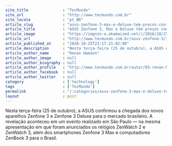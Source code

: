 ```yaml
---
site_title               : "TecMundo"
site_url                 : "http://www.tecmundo.com.br"
site_locale              : "pt_BR"
article_slug             : "asus-zenfone-3-max-e-deluxe-tem-precos-confirmados-no-brasil-confira"
article_title            : "ASUS Zenfone 3, Max e Deluxe têm preços confirmados no Brasil; confira"
article_image            : "https://imgnzn-a.akamaized.net///2016/10/25/25182926943393-t1200x480.jpg"
article_url              : "http://www.tecmundo.com.br/asus-zenfone-3/110999-asus-zenfone-3-zenfone-3-deluxe-tem-precos-confirmados-brasil-confira.htm"
article_published_at     : "2016-10-25T21:17:21-02:00"
article_description      : "Nesta terça-feira (25 de outubro), a ASUS confirmou a chegada dos novos aparelhos Zenfone 3 e Zenfone 3 Deluxe para o mercado brasileiro. A revelação aconteceu em um evento realizado em São Paulo — na mesma apresentação em que foram anunciados os relógios ZenWatch 2 e ZenWatch 3, além dos smartphones Zenfone 3 Max e computadores ZenBook 3 para o Brasil."
article_author_name      : "Renan Hamann"
article_author_image     : null
article_author_biography : null
article_author_profile   : "http://www.tecmundo.com.br/autor/83-renan-hamann/"
article_author_facebook  : null
article_author_twitter   : null
category                 : ['technology']
tags                     : ['TecMundo']
permalink                : "/:categories/asus-zenfone-3-max-e-deluxe-tem-precos-confirmados-no-brasil-confira/"
layout                   : post
---
```


Nesta terça-feira (25 de outubro), a ASUS confirmou a chegada dos novos aparelhos Zenfone 3 e Zenfone 3 Deluxe para o mercado brasileiro. A revelação aconteceu em um evento realizado em São Paulo — na mesma apresentação em que foram anunciados os relógios ZenWatch 2 e ZenWatch 3, além dos smartphones Zenfone 3 Max e computadores ZenBook 3 para o Brasil.
